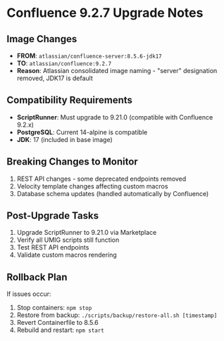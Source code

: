 # Confluence 9.2.7 Upgrade Notes

## Image Changes

- **FROM**: `atlassian/confluence-server:8.5.6-jdk17`
- **TO**: `atlassian/confluence:9.2.7`
- **Reason**: Atlassian consolidated image naming - "server" designation removed, JDK17 is default

## Compatibility Requirements

- **ScriptRunner**: Must upgrade to 9.21.0 (compatible with Confluence 9.2.x)
- **PostgreSQL**: Current 14-alpine is compatible
- **JDK**: 17 (included in base image)

## Breaking Changes to Monitor

1. REST API changes - some deprecated endpoints removed
2. Velocity template changes affecting custom macros
3. Database schema updates (handled automatically by Confluence)

## Post-Upgrade Tasks

1. Upgrade ScriptRunner to 9.21.0 via Marketplace
2. Verify all UMIG scripts still function
3. Test REST API endpoints
4. Validate custom macros rendering

## Rollback Plan

If issues occur:

1. Stop containers: `npm stop`
2. Restore from backup: `./scripts/backup/restore-all.sh [timestamp]`
3. Revert Containerfile to 8.5.6
4. Rebuild and restart: `npm start`
